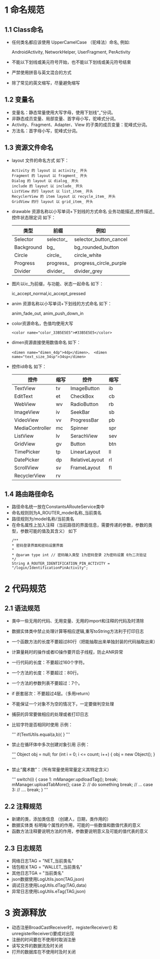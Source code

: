 # 1  命名规范

## 1.1  Class命名
 
- 任何类名都应该使用 UpperCamelCase （驼峰法）命名, 例如:

  AndroidActivity, NetworkHelper, UserFragment, PerActivity
  
- 不能以下划线或美元符号开始，也不能以下划线或美元符号结束
- 严禁使用拼音与英文混合的方式
- 除了常见的英文缩写，尽量避免缩写
  
## 1.2  变量名

- 变量名：静态常量使用大写字母，使用下划线“_”分词。
- 非静态成员变量、局部变量、首字母小写，驼峰式分词。
- Activity、Fragment、Adapter、View 的子类的成员变量：驼峰式分词。
- 方法名：首字母小写，驼峰式分词。

## 1.3 资源文件命名

- layout 文件的命名方式 如下：
  ```
  Activity 的 layout 以 activity_ 开头 
  Fragment 的 layout 以 fragment_ 开头 
  Dialog 的 layout 以 dialog_ 开头 
  include 的 layout 以 include_ 开头 
  ListView 的行 layout 以 list_item_ 开头 
  RecyclerView 的 item layout 以 recycle_item_ 开头 
  GridView 的行 layout 以 grid_item_ 开头
  ```
- drawable 资源名称以小写单词+下划线的方式命名 业务功能描述_控件描述_控件状态限定词  如下：

  类型    |	前缀	    |例如   |
  |----- |---- |---- |
  |Selector	|selector_	|selector_button_cancel|
  |Background	|bg_	|bg_rounded_button|
  |Circle	|circle_	|circle_white|
  |Progress	|progress_	|progress_circle_purple|
  |Divider	|divider_	|divider_grey|

 - 图片以ic_为前缀，与功能、状态一起命名  如下：

   ic_accept_normal,ic_accept_pressed

 - anim 资源名称以小写单词+下划线的方式命名  如下：

   anim_fade_out, anim_push_down_in 

 - color资源命名，色值均使用大写
   ```
   <color name="color_33B5E5E5">#33B5E5E5</color> 
   ```
 - dimen资源直接使用数值命名  如下：
   ```
   <dimen name="dimen_4dp">4dp</dimen>， <dimen name="text_size_34sp">34sp</dimen>
   ```
     
- 控件id命名  如下：

  控件   |	 缩写|  控件 | 缩写  |
  |-----|----- |-----  |-----  |
  |TextView|tv|ImageButton|ib|
  |EditText|et|CheckBox|cb|
  |WebView|wv|RadioButton|rb|
  |ImageView|iv|SeekBar|sb|
  |VideoView|vv|ProgressBar|pb|
  |MediaController|mc|Spinner|spr|
  |ListView|lv|SerachView|sev|
  |GridView|gv|Button|btn|Gallery|gly|
  |TimePicker|tp|LinearLayout|ll|
  |DatePicker|dp|RelativeLayout|rl|
  |ScrollView|sv|FrameLayout|fl|
  |RecyclerView|rv|

## 1.4 路由路径命名

 - 路径命名统一放在ConstantsARouteService类中
 - 命名规则则为A_ROUTER_model名称_当前类名
 - 路径规则为/model名称/当前类名
 - 在命名属性上加入注释（当前路径的界面信息，需要传递的参数，参数的类型，参数可能的值及其含义） 如下
      ```
      /**
      * 密码登录界面和密码设置界面
      *
      * @param type int // 密码输入类型 1为密码登录 2为密码设置 0为二次验证
      */
     String A_ROUTER_IDENTIFICATION_PIN_ACTIVITY = "/login/IdentificationPinActivity";
     ```

# 2 代码规范

## 2.1 语法规范

- 类中一些无用的代码、无用变量、无用的import和注释的代码及时清除
- 数据实体类中禁止处理计算等相应逻辑,重写toString方法利于打印日志
- 一个函数方法的长度不要超过80行（把能抽取出来单独封装的代码抽取出来）
- 计算量耗时的操作或者IO操作要开启子线程，防止ANR异常
- 一行代码的长度：不要超过160个字符。
- 一个方法的长度：不要超过：80行。
- 一个方法的参数列表不要超过：7个。
- if 嵌套层次：不要超过4层。（多用return）
- 不能保证一个对象不为空的情况下，一定要做判空处理
- 捕获的异常要做相应的处理或者打印日志
- 比较字符是否相同时使用 示例：

  '''
  if(TextUtils.equal(a,b){
  }
  '''
  
- 禁止在循环体中多次创建对象引用 示例：

  '''
  Object obj = null;
  for (int i = 0; i <= count; i++)
  {
    obj = new Object();
  }
  '''
  
- 禁止”魔术数”：（所有常量使用常量定义其特定含义）

  '''
  switch(i) {
       case 1:
         mManager.updloadTag();
       break;
         mManager.uploadTabMore();
       case 2:
         // do something
       break;
        // ...
       case 3:
        // ....
       break;
     }
  '''

## 2.2 注释规范

- 新建的类，添加类信息 （创建人，日期，类作用的）
- 数据实体类 标明每个属性的作用，可能的一些数值和数值代表的意义
- 函数方法注释要说明方法的作用，参数要说明意义及可能的值代表的意义

## 2.3 日志规范
    
- 网络日志TAG = "NET_当前类名"
- 钱包相关TAG = "WALLET_当前类名"
- 其他日志TGA = "当前类名"
- json数据使用LogUtils.json(TAG,json)
- 调试日志使用LogUtils.dTag(TAG,data)
- 异常日志使用LogUtils.eTag(TAG,json)  

# 3 资源释放

- 动态注册BroadCastReceiver时，registerReceiver() 和 unregisterReceiver()要成对出现
- 注册的时间要在不使用时取消注册
- 读写文件的数据流及时关闭
- 打开的数据库在不使用时及时关闭





